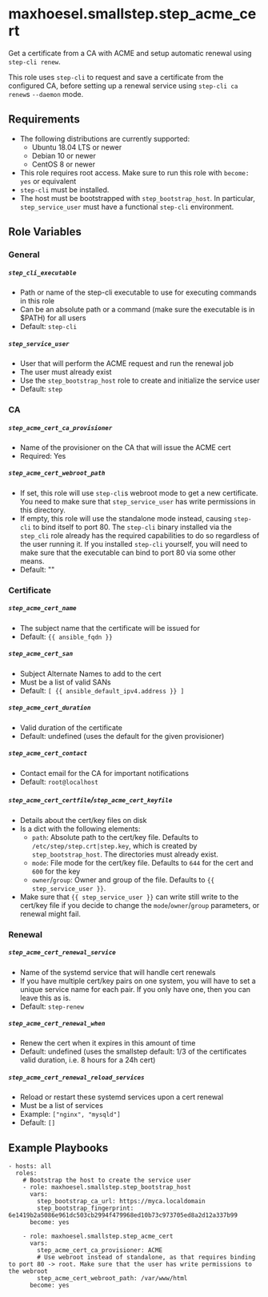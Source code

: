 # maxhoesel.smallstep.step_acme_cert

Get a certificate from a CA with ACME and setup automatic renewal using `step-cli renew`.

This role uses `step-cli` to request and save a certificate from the configured CA,
before setting up a renewal service using `step-cli ca renew`s `--daemon` mode.

## Requirements

- The following distributions are currently supported:
  - Ubuntu 18.04 LTS or newer
  - Debian 10 or newer
  - CentOS 8 or newer
- This role requires root access. Make sure to run this role with `become: yes` or equivalent
- `step-cli` must be installed.
- The host must be bootstrapped with `step_bootstrap_host`.
  In particular, `step_service_user` must have a functional `step-cli` environment.

## Role Variables

### General

##### `step_cli_executable`
- Path or name of the step-cli executable to use for executing commands in this role
- Can be an absolute path or a command (make sure the executable is in $PATH) for all users
- Default: `step-cli`

##### `step_service_user`
- User that will perform the ACME request and run the renewal job
- The user must already exist
- Use the `step_bootstrap_host` role to create and initialize the service user
- Default: `step`

### CA

##### `step_acme_cert_ca_provisioner`
- Name of the provisioner on the CA that will issue the ACME cert
- Required: Yes

##### `step_acme_cert_webroot_path`
- If set, this role will use `step-cli`s webroot mode to get a new certificate. You need to make sure that `step_service_user` has write permissions in this directory.
- If empty, this role will use the standalone mode instead, causing `step-cli` to bind itself to port 80. The `step-cli` binary installed via the `step_cli` role already has the required capabilities to do so regardless of the user running it. If you installed `step-cli` yourself, you will need to make sure that the executable can bind to port 80 via some other means.
- Default: ""

### Certificate

##### `step_acme_cert_name`
- The subject name that the certificate will be issued for
- Default: `{{ ansible_fqdn }}`

##### `step_acme_cert_san`
- Subject Alternate Names to add to the cert
- Must be a list of valid SANs
- Default: `[ {{ ansible_default_ipv4.address }} ]`

##### `step_acme_cert_duration`
- Valid duration of the certificate
- Default: undefined (uses the default for the given provisioner)

##### `step_acme_cert_contact`
- Contact email for the CA for important notifications
- Default: `root@localhost`

##### `step_acme_cert_certfile`/`step_acme_cert_keyfile`
- Details about the cert/key files on disk
- Is a dict with the following elements:
  - `path`: Absolute path to the cert/key file. Defaults to `/etc/step/step.crt|step.key`, which is created by `step_bootstrap_host`.
            The directories must already exist.
  - `mode`: File mode for the cert/key file. Defaults to `644` for the cert and `600` for the key
  - `owner`/`group`: Owner and group of the file. Defaults to `{{ step_service_user }}`.
- Make sure that `{{ step_service_user }}` can write still write to the cert/key file if you decide to change the `mode`/`owner`/`group` parameters,
  or renewal might fail.

### Renewal

##### `step_acme_cert_renewal_service`
- Name of the systemd service that will handle cert renewals
- If you have multiple cert/key pairs on one system, you will have to set a unique service name for each pair. If you only have one, then you can leave this as is.
- Default: `step-renew`

##### `step_acme_cert_renewal_when`
- Renew the cert when it expires in this amount of time
- Default: undefined (uses the smallstep default: 1/3 of the certificates valid duration, i.e. 8 hours for a 24h cert)

##### `step_acme_cert_renewal_reload_services`
- Reload or restart these systemd services upon a cert renewal
- Must be a list of services
- Example: `["nginx", "mysqld"]`
- Default: `[]`

## Example Playbooks

```
- hosts: all
  roles:
    # Bootstrap the host to create the service user
    - role: maxhoesel.smallstep.step_bootstrap_host
      vars:
        step_bootstrap_ca_url: https://myca.localdomain
        step_bootstrap_fingerprint: 6e1419b2a5086e961dc503cb2994f479968ed10b73c973705ed8a2d12a337b99
      become: yes

    - role: maxhoesel.smallstep.step_acme_cert
      vars:
        step_acme_cert_ca_provisioner: ACME
        # Use webroot instead of standalone, as that requires binding to port 80 -> root. Make sure that the user has write permissions to the webroot
        step_acme_cert_webroot_path: /var/www/html
      become: yes
```
